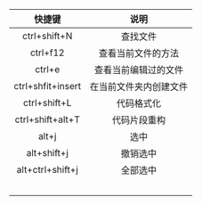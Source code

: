 |      快捷键       |          说明          |
| :---------------: | :--------------------: |
|   ctrl+shift+N    |        查找文件        |
|     ctrl+f12      |   查看当前文件的方法   |
|      ctrl+e       |  查看当前编辑过的文件  |
| ctrl+shfit+insert | 在当前文件夹内创建文件 |
|   ctrl+shift+L    |       代码格式化       |
| ctrl+shift+alt+T  |      代码片段重构      |
|       alt+j       |          选中          |
|    alt+shift+j    |        撤销选中        |
| alt+ctrl+shift+j  |        全部选中        |
|                   |                        |
|                   |                        |
|                   |                        |
|                   |                        |
|                   |                        |

